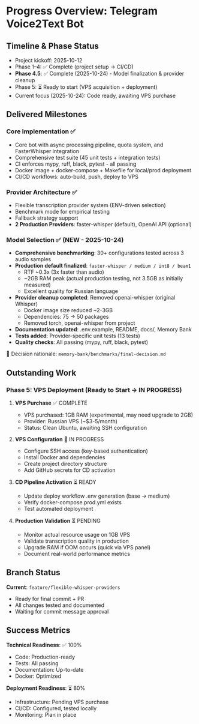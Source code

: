 # Progress Overview: Telegram Voice2Text Bot

## Timeline & Phase Status
- Project kickoff: 2025-10-12
- Phase 1–4: ✅ Complete (project setup → CI/CD)
- **Phase 4.5**: ✅ Complete (2025-10-24) - Model finalization & provider cleanup
- Phase 5: ⏳ Ready to start (VPS acquisition + deployment)
- Current focus (2025-10-24): Code ready, awaiting VPS purchase

## Delivered Milestones

### Core Implementation ✅
- Core bot with async processing pipeline, quota system, and FasterWhisper integration
- Comprehensive test suite (45 unit tests + integration tests)
- CI enforces mypy, ruff, black, pytest - all passing
- Docker image + docker-compose + Makefile for local/prod deployment
- CI/CD workflows: auto-build, push, deploy to VPS

### Provider Architecture ✅
- Flexible transcription provider system (ENV-driven selection)
- Benchmark mode for empirical testing
- Fallback strategy support
- **2 Production Providers**: faster-whisper (default), OpenAI API (optional)

### Model Selection ✅ (NEW - 2025-10-24)
- **Comprehensive benchmarking**: 30+ configurations tested across 3 audio samples
- **Production default finalized**: `faster-whisper / medium / int8 / beam1`
  - RTF ~0.3x (3x faster than audio)
  - ~2GB RAM peak (actual production testing, not 3.5GB as initially measured)
  - Excellent quality for Russian language
- **Provider cleanup completed**: Removed openai-whisper (original Whisper)
  - Docker image size reduced ~2-3GB
  - Dependencies: 75 → 50 packages
  - Removed torch, openai-whisper from project
- **Documentation updated**: .env.example, README, docs/, Memory Bank
- **Tests added**: Provider-specific unit tests (13 tests)
- **Quality checks**: All passing (mypy, ruff, black, pytest)

📄 Decision rationale: `memory-bank/benchmarks/final-decision.md`

## Outstanding Work

### Phase 5: VPS Deployment (Ready to Start → IN PROGRESS)
1. **VPS Purchase** ✅ COMPLETE
   - VPS purchased: 1GB RAM (experimental, may need upgrade to 2GB)
   - Provider: Russian VPS (~$3-5/month)
   - Status: Clean Ubuntu, awaiting SSH configuration

2. **VPS Configuration** 🎯 IN PROGRESS
   - Configure SSH access (key-based authentication)
   - Install Docker and dependencies
   - Create project directory structure
   - Add GitHub secrets for CD activation

3. **CD Pipeline Activation** ⏳ READY
   - Update deploy workflow .env generation (base → medium)
   - Verify docker-compose.prod.yml exists
   - Test automated deployment

4. **Production Validation** ⏳ PENDING
   - Monitor actual resource usage on 1GB VPS
   - Validate transcription quality in production
   - Upgrade RAM if OOM occurs (quick via VPS panel)
   - Document real-world performance metrics

## Branch Status

**Current**: `feature/flexible-whisper-providers`
- Ready for final commit + PR
- All changes tested and documented
- Waiting for commit message approval

## Success Metrics

**Technical Readiness**: ✅ 100%
- Code: Production-ready
- Tests: All passing
- Documentation: Up-to-date
- Docker: Optimized

**Deployment Readiness**: ⏳ 80%
- Infrastructure: Pending VPS purchase
- CI/CD: Configured, tested locally
- Monitoring: Plan in place
